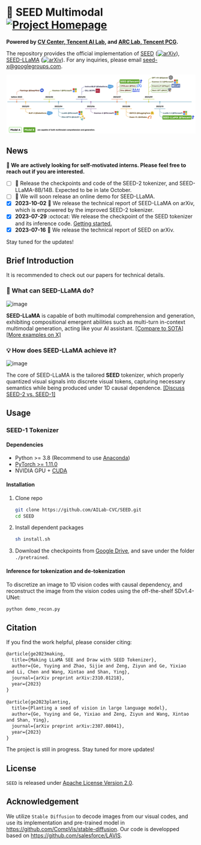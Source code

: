 # :chestnut: SEED Multimodal [![Project Homepage](https://img.shields.io/badge/Project-Homepage-green)](https://ailab-cvc.github.io/seed/)

**Powered by [CV Center, Tencent AI Lab](https://ailab-cvc.github.io), and [ARC Lab, Tencent PCG](https://github.com/TencentARC).**

The repository provides the official implementation of [SEED](https://ailab-cvc.github.io/seed/seed.html) ([![arXiv](https://img.shields.io/badge/arXiv-2307.08041-b31b1b.svg)](https://arxiv.org/abs/2307.08041)), [SEED-LLaMA](https://ailab-cvc.github.io/seed/seed_llama.html) ([![arXiv](https://img.shields.io/badge/arXiv-2310.01218-b31b1b.svg)](https://arxiv.org/abs/2310.01218)). For any inquiries, please email [seed-x@googlegroups.com](mailto:seed-x@googlegroups.com).

<!-- [![Hugging Face Spaces](https://img.shields.io/badge/%F0%9F%A4%97%20Hugging%20Face-Spaces-blue)](https://huggingface.co/spaces/xxx) -->

<!-- Check out the [[Project Page]](https://ailab-cvc.github.io/seed/) for our current progress and future vision. -->

![image](paper_images/milestone.jpg)

## News

**:beers: We are actively looking for self-motivated interns. Please feel free to reach out if you are interested.**

- [ ] :eyes: Release the checkpoints and code of the SEED-2 tokenizer, and SEED-LLaMA-8B/14B. Expected to be in late October.
- [ ] :eyes: We will soon release an online demo for SEED-LLaMA.
- [x] **2023-10-02** :paperclip: We release the technical report of SEED-LLaMA on arXiv, which is empowered by the improved SEED-2 tokenizer.
- [x] **2023-07-29** :octocat: We release the checkpoint of the SEED tokenizer and its inference code. [Getting started.](#seed-1-tokenizer)
- [x] **2023-07-16** :paperclip: We release the technical report of SEED on arXiv.

Stay tuned for the updates!

## Brief Introduction

It is recommended to check out our papers for technical details.

### :speech_balloon: What can SEED-LLaMA do?

![image](paper_images/v2/teaser.jpg)

**SEED-LLaMA** is capable of both multimodal comprehension and generation, exhibiting compositional emergent abilities such as multi-turn in-context multimodal generation, acting like your AI assistant. [[Compare to SOTA]](https://ailab-cvc.github.io/seed/seed_llama_compare.html) [[More examples on X]](https://twitter.com/ge_yixiao/status/1710509538238157069?s=20)

<!-- We present **SEED-LLaMA** by large-scale pretraining and instruction tuning on the interleaved textual and visual data, which demonstrates impressive performance on a broad range of multimodal comprehension and generation tasks. More importantly, SEED-LLaMA has exhibited **compositional emergent abilities** such as multi-turn in-context multimodal generation, acting like your **AI assistant**. -->

### :bulb: How does SEED-LLaMA achieve it?

![image](paper_images/seed_overview.jpg)

The core of SEED-LLaMA is the tailored **SEED** tokenizer, which properly quantized visual signals into discrete visual tokens, capturing necessary semantics while being produced under 1D causal dependence. [[Discuss SEED-2 vs. SEED-1]](https://ailab-cvc.github.io/seed/seed_llama.html)

<!-- ### Compositional Emergent Ability
**Multi-turn in-context image and text generation.**
![image](paper_images/v2/multi_turn1.jpg)
![image](paper_images/v2/multi_turn2.jpg)

**Compositional image generation.**
![image](paper_images/v2/results.jpg) -->

<!-- ### SEED Tokenizer v2
In SEED tokenizer v2, the generation embedding is aligned with the **image embedding** (1 token) of [unCLIP SD](https://huggingface.co/stabilityai/stable-diffusion-2-1-unclip), and can be decoded to realistic images with the unCLIP-SD-UNet. In SEED tokenizer v1, we train a visual tokenizer through aligning the **generation embeddings** with the text embeddings (77 tokens) of [SD](https://github.com/CompVis/stable-diffusion), and the generation embeddings can be decoded to images with the SD-UNet. The below figure shows the visual comparison of the reconstructed images between SEED tokenizer v2 (the third row) and SEED tokenizer v1 (the second row). We can observe that the images reconstructed by SEED tokenizer v2 can better preserve the visual information of the original images. The semantic representations of texts can not fully preserve the rich visual information of images.
![image](paper_images/v2/seed_comparison.jpg) -->

<!-- ### Pretraining
We perform multimodal autoregressive pretraining on interleaved visual and textual data for SEED-LLaMA. Visual inputs are pre-processed into discrete tokens to conserve computational resources. Given the multimodal discrete sequence, a unified next-word-prediction objective is employed. During inference, visual codes are decoded into a realistic image by SEED De-Tokenization.
![image](paper_images/v2/method_page.jpg) -->

## Usage

### SEED-1 Tokenizer

<!-- [Here](https://github.com/AILab-CVC/SEED/blob/main/SEED%20Tokenizer%20v1.md) -->

#### Dependencies
- Python >= 3.8 (Recommend to use [Anaconda](https://www.anaconda.com/download/#linux))
- [PyTorch >= 1.11.0](https://pytorch.org/)
- NVIDIA GPU + [CUDA](https://developer.nvidia.com/cuda-downloads)

#### Installation
1. Clone repo

    ```bash
    git clone https://github.com/AILab-CVC/SEED.git
    cd SEED
    ```

2. Install dependent packages

    ```bash
    sh install.sh
    ```

3. Download the checkpoints from [Google Drive](https://drive.google.com/drive/folders/1xmVXuttQfBPBOe4ZR96Wu1X34uzPkxsS?usp=drive_link), and save under the folder `./pretrained`.

#### Inference for tokenization and de-tokenization
To discretize an image to 1D vision codes with causal dependency, and reconstruct the image from the vision codes using the off-the-shelf SDv1.4-UNet:
```bash
python demo_recon.py
```


## Citation
If you find the work helpful, please consider citing:
```shell
@article{ge2023making,
  title={Making LLaMA SEE and Draw with SEED Tokenizer},
  author={Ge, Yuying and Zhao, Sijie and Zeng, Ziyun and Ge, Yixiao and Li, Chen and Wang, Xintao and Shan, Ying},
  journal={arXiv preprint arXiv:2310.01218},
  year={2023}
}

@article{ge2023planting,
  title={Planting a seed of vision in large language model},
  author={Ge, Yuying and Ge, Yixiao and Zeng, Ziyun and Wang, Xintao and Shan, Ying},
  journal={arXiv preprint arXiv:2307.08041},
  year={2023}
}
```

The project is still in progress. Stay tuned for more updates!

## License
`SEED` is released under [Apache License Version 2.0](License.txt).

## Acknowledgement
We utilize `Stable Diffusion` to decode images from our visual codes, and use its implementation and pre-trained model in https://github.com/CompVis/stable-diffusion. Our code is developped based on https://github.com/salesforce/LAVIS.
